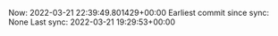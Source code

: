 Now: 2022-03-21 22:39:49.801429+00:00 Earliest commit since sync: None Last sync: 2022-03-21 19:29:53+00:00
